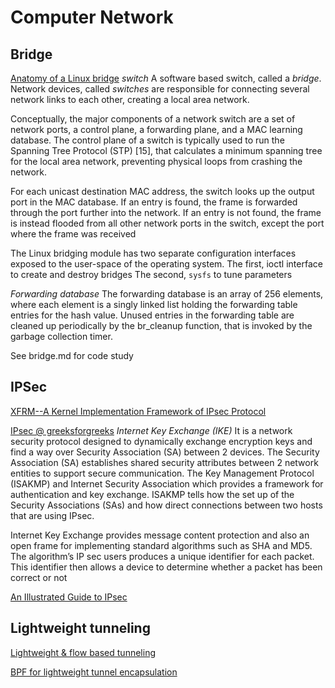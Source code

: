# Computer Network

## Bridge
[Anatomy of a Linux bridge](https://wiki.aalto.fi/download/attachments/70789083/linux_bridging_final.pdf)
_switch_
A software based switch, called a _bridge_. Network devices, called _switches_ are responsible for connecting several network links to each other, creating a local area network.

Conceptually, the major components of a network switch are a set of network ports, a control plane, a forwarding plane, and a MAC learning database. The control plane of a switch is typically used to run the Spanning Tree Protocol (STP) [15], that calculates a minimum spanning tree for the local area network, preventing physical loops from crashing the network.

For each unicast destination MAC address, the switch looks up the output port in the MAC database. If an entry is found, the frame is forwarded through the port further into the network. If an entry is not found, the frame is instead flooded from all other network ports in the switch, except the port where the frame was received

The Linux bridging module has two separate configuration interfaces exposed to the user-space of the operating system.
The first, ioctl interface to create and destroy bridges
The second, `sysfs` to tune parameters

_Forwarding database_
The forwarding database is an array of 256 elements, where each element is a singly linked list holding the forwarding table entries for the hash value. Unused entries in the forwarding table are cleaned up periodically by the br_cleanup function, that is invoked by
the garbage collection timer.

See bridge.md for code study


## IPSec
[XFRM--A Kernel Implementation Framework of IPsec Protocol](https://programmer.ink/think/xfrm-a-kernel-implementation-framework-of-ipsec-protocol.html)

[IPsec @ greeksforgreeks](https://www.geeksforgeeks.org/ip-security-ipsec/)
_Internet Key Exchange (IKE)_
It is a network security protocol designed to dynamically exchange encryption keys and find a way over Security Association (SA) between 2 devices. The Security Association (SA) establishes shared security attributes between 2 network entities to support secure communication. The Key Management Protocol (ISAKMP) and Internet Security Association which provides a framework for authentication and key exchange. ISAKMP tells how the set up of the Security Associations (SAs) and how direct connections between two hosts that are using IPsec.

Internet Key Exchange provides message content protection and also an open frame for implementing standard algorithms such as SHA and MD5. The algorithm’s IP sec users produces a unique identifier for each packet. This identifier then allows a device to determine whether a packet has been correct or not

[An Illustrated Guide to IPsec](http://www.unixwiz.net/techtips/iguide-ipsec.html)

## Lightweight tunneling
[Lightweight & flow based tunneling](https://lwn.net/Articles/650778/)


[BPF for lightweight tunnel encapsulation](https://lwn.net/Articles/705609/)
